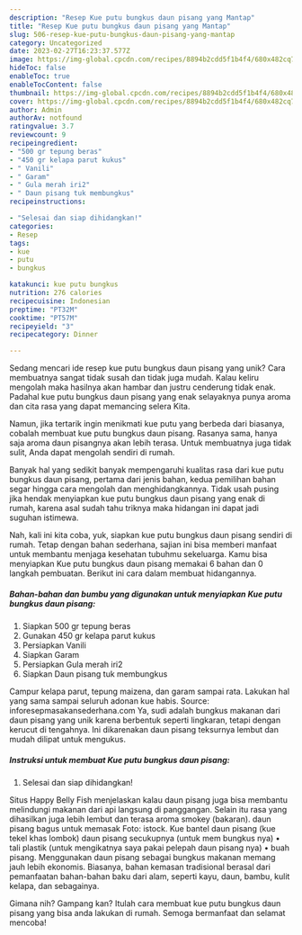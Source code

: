 ```yaml
---
description: "Resep Kue putu bungkus daun pisang yang Mantap"
title: "Resep Kue putu bungkus daun pisang yang Mantap"
slug: 506-resep-kue-putu-bungkus-daun-pisang-yang-mantap
category: Uncategorized
date: 2023-02-27T16:23:37.577Z
image: https://img-global.cpcdn.com/recipes/8894b2cdd5f1b4f4/680x482cq70/kue-putu-bungkus-daun-pisang-foto-resep-utama.jpg
hideToc: false
enableToc: true
enableTocContent: false
thumbnail: https://img-global.cpcdn.com/recipes/8894b2cdd5f1b4f4/680x482cq70/kue-putu-bungkus-daun-pisang-foto-resep-utama.jpg
cover: https://img-global.cpcdn.com/recipes/8894b2cdd5f1b4f4/680x482cq70/kue-putu-bungkus-daun-pisang-foto-resep-utama.jpg
author: Admin
authorAv: notfound
ratingvalue: 3.7
reviewcount: 9
recipeingredient:
- "500 gr tepung beras"
- "450 gr kelapa parut kukus"
- " Vanili"
- " Garam"
- " Gula merah iri2"
- " Daun pisang tuk membungkus"
recipeinstructions:

- "Selesai dan siap dihidangkan!"
categories:
- Resep
tags:
- kue
- putu
- bungkus

katakunci: kue putu bungkus 
nutrition: 276 calories
recipecuisine: Indonesian
preptime: "PT32M"
cooktime: "PT57M"
recipeyield: "3"
recipecategory: Dinner

---
```





Sedang mencari ide resep kue putu bungkus daun pisang yang unik? Cara membuatnya sangat tidak susah dan tidak juga mudah. Kalau keliru mengolah maka hasilnya akan hambar dan justru cenderung tidak enak. Padahal kue putu bungkus daun pisang yang enak selayaknya punya aroma dan cita rasa yang dapat memancing selera Kita.





Namun, jika tertarik ingin menikmati kue putu yang berbeda dari biasanya, cobalah membuat kue putu bungkus daun pisang. Rasanya sama, hanya saja aroma daun pisangnya akan lebih terasa. Untuk membuatnya juga tidak sulit, Anda dapat mengolah sendiri di rumah.

Banyak hal yang sedikit banyak mempengaruhi kualitas rasa dari kue putu bungkus daun pisang, pertama dari jenis bahan, kedua pemilihan bahan segar hingga cara mengolah dan menghidangkannya. Tidak usah pusing jika hendak menyiapkan kue putu bungkus daun pisang yang enak di rumah, karena asal sudah tahu triknya maka hidangan ini dapat jadi suguhan istimewa.






Nah, kali ini kita coba, yuk, siapkan kue putu bungkus daun pisang sendiri di rumah. Tetap dengan bahan sederhana, sajian ini bisa memberi manfaat untuk membantu menjaga kesehatan tubuhmu sekeluarga. Kamu bisa menyiapkan Kue putu bungkus daun pisang memakai 6 bahan dan 0 langkah pembuatan. Berikut ini cara dalam membuat hidangannya.

<!--inarticleads1-->

##### Bahan-bahan dan bumbu yang digunakan untuk menyiapkan Kue putu bungkus daun pisang:

1. Siapkan 500 gr tepung beras
1. Gunakan 450 gr kelapa parut kukus
1. Persiapkan  Vanili
1. Siapkan  Garam
1. Persiapkan  Gula merah iri2
1. Siapkan  Daun pisang tuk membungkus


Campur kelapa parut, tepung maizena, dan garam sampai rata. Lakukan hal yang sama sampai seluruh adonan kue habis. Source: inforesepmasakansederhana.com Ya, sudi adalah bungkus makanan dari daun pisang yang unik karena berbentuk seperti lingkaran, tetapi dengan kerucut di tengahnya. Ini dikarenakan daun pisang teksurnya lembut dan mudah dilipat untuk mengukus. 

<!--inarticleads2-->

##### Instruksi untuk membuat Kue putu bungkus daun pisang:


1. Selesai dan siap dihidangkan!

Situs Happy Belly Fish menjelaskan kalau daun pisang juga bisa membantu melindungi makanan dari api langsung di panggangan. Selain itu rasa yang dihasilkan juga lebih lembut dan terasa aroma smokey (bakaran). daun pisang bagus untuk memasak Foto: istock. Kue bantel daun pisang (kue tekel khas lombok) daun pisang secukupnya (untuk mem bungkus nya) • tali plastik (untuk mengikatnya saya pakai pelepah daun pisang nya) • buah pisang. Menggunakan daun pisang sebagai bungkus makanan memang jauh lebih ekonomis. Biasanya, bahan kemasan tradisional berasal dari pemanfaatan bahan-bahan baku dari alam, seperti kayu, daun, bambu, kulit kelapa, dan sebagainya. 

Gimana nih? Gampang kan? Itulah cara membuat kue putu bungkus daun pisang yang bisa anda lakukan di rumah. Semoga bermanfaat dan selamat mencoba!
